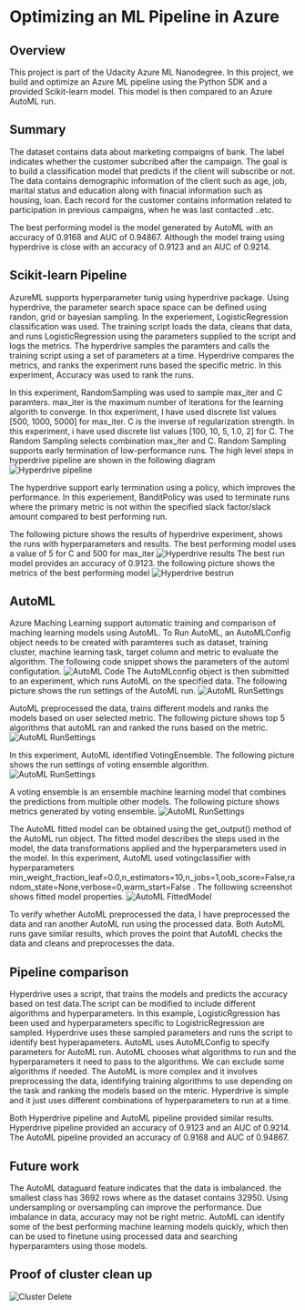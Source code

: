 # Optimizing an ML Pipeline in Azure

## Overview
This project is part of the Udacity Azure ML Nanodegree.
In this project, we build and optimize an Azure ML pipeline using the Python SDK and a provided Scikit-learn model.
This model is then compared to an Azure AutoML run.

## Summary
The dataset contains data about marketing compaigns of bank. The label indicates whether the customer subcribed after the campaign. The goal is to build a classification model that predicts if the client will subscribe or not.  The data contains demographic information of the client such as age, job, marital status and education along with finacial information such as housing, loan. Each record for the customer contains information related to participation in previous campaigns, when he was last contacted ..etc.

The best performing model is the model generated by AutoML with an accuracy of 0.9168 and AUC of 0.94867. Although the model traing using hyperdrive is close with an accuracy of 0.9123 and an AUC of 0.9214.

## Scikit-learn Pipeline
AzureML supports hyperparameter tunig using hyperdrive package. Using hyperdrive, the parameter search space space can be defined using randon, grid or bayesian sampling. In the experiement, LogisticRegression classification was used. The training script loads the data, cleans that data, and runs LogisticRegression using the parameters supplied to the script and logs the metrics. The hyperdrive samples the paramters and calls the training script using a set of parameters at a time. Hyperdrive compares the metrics, and ranks the experiment runs based the specific metric. In this experiment, Accuracy was used to rank the runs.

In this experiment, RandomSampling was used to sample max_iter and C paramters. max_iter is the maximum number of iterations for the learning algorith to converge. In thix experiment, I have used discrete list values [500, 1000, 5000] for max_iter. C is the inverse of regularization strength. In this experiment, i have used discrete list values [100, 10, 5, 1.0, 2] for C. The Random Sampling selects combination max_iter and C. Random Sampling supports early termination of low-performance runs. The high level steps in hyperdrive pipeline are shown in the following diagram
![Hyperdrive pipeline](pipeline.png)

The hyperdrive support early termination using a policy, which improves the performance. In this experiement, BanditPolicy was used to terminate runs where the primary metric is not within the specified slack factor/slack amount compared to best performing run.

The following picture shows the results of hyperdrive experiment, shows the runs with hyperparameters and results. The best performing model uses a value of 5 for C and 500 for max_iter
![Hyperdrive results](hyperdriveresults.PNG)
The best run model provides an accuracy of 0.9123. the following picture shows the metrics of the best performing model
![Hyperdrive bestrun](hyperdrive_bestrun.PNG) 

## AutoML
Azure Maching Learning support automatic training and comparison of maching learning models using AutoML. To Run AutoML, an AutoMLConfig object needs to be created with paramteres such as dataset, training cluster, machine learning task, target column and metric to evaluate the algorithm. The following code snippet shows the parameters of the automl configutation.
![AutoML Code](automl_codesnippet.PNG) 
The AutoMLconfig object is then submitted to an experiment, which runs AutoML on the specified data. The following picture shows the run settings of the AutoML run.
![AutoML RunSettings](automl_runsettings.PNG)

AutoML preprocessed the data, trains different models and ranks the models based on user selected metric. The following picture shows top 5 algorithms that autoML ran and ranked the runs based on the metric.
![AutoML RunSettings](automl_top5.PNG)
 
In this experiment, AutoML identified VotingEnsemble. The following picture shows the run settings of voting ensemble algorithm.
![AutoML RunSettings](automl_votingensemble.PNG)

A voting ensemble is an ensemble machine learning model that combines the predictions from multiple other models. The following picture shows metrics generated by voting ensemble.
![AutoML RunSettings](automl_votingensemble_results.PNG)

The AutoML fitted model can be obtained using the get_output() method of the AutoML run object. The fitted model describes the steps used in the model, the data transformations applied and the hyperparameters used in the model. In this experiment, AutoML used votingclassifier with hyperparameters min_weight_fraction_leaf=0.0,n_estimators=10,n_jobs=1,oob_score=False,random_state=None,verbose=0,warm_start=False . The following screenshot shows fitted model properties.
![AutoML FittedModel](automl_fittedmodel.PNG)

To verify whether AutoML preprocessed the data, I have preprocessed the data and ran another AutoML run using the processed data. Both AutoML runs gave similar results, which proves the point that AutoML checks the data and cleans and preprocesses the data.

## Pipeline comparison
Hyperdrive uses a script, that trains the models and predicts the accuracy based on test data.The script can be modified to include different algorithms and hyperparameters. In this example, LogisticRgression has been used and hyperparameters specific to LogistricRegression are sampled. Hyperdrive uses these sampled parameters and runs the script to identify best hyperapameters. AutoML uses AutoMLConfig to specify parameters for AutoML run. AutoML chooses what algorithms to run and the hyperparameters it need to pass to the algorithms. We can exclude some algorithms if needed. The AutoML is more complex and it involves preprocessing the data, identifying training algorithms to use depending on the task and ranking the models based on the mteric. Hyperdrive is simple and it just uses different combinations of hyperparameters to run at a time.

Both Hyperdrive pipeline and AutoML pipeline provided similar results. Hyperdrive pipeline provided an accuracy of 0.9123 and an AUC of 0.9214. The AutoML pipeline provided an accuracy of 0.9168 and AUC of 0.94867.

## Future work
The AutoML dataguard feature indicates that the data is imbalanced. the smallest class has 3692 rows where as the dataset contains 32950. Using undersampling or oversampling can improve the performance. Due imbalance in data, accuracy may not be right metric. 
AutoML can identify some of the best performing machine learning models quickly, which then can be used to finetune using processed data and searching hyperparamters using those models.

## Proof of cluster clean up
![Cluster Delete](cluster_delete.PNG)

